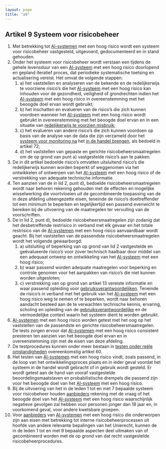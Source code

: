 ```yaml
---
layout: page
title: "a9"
---
```


## Artikel 9 Systeem voor risicobeheer

1. Met betrekking tot [AI-systemen](a3.md#^ai-systeem) met een hoog risico wordt een systeem voor risicobeheer vastgesteld, uitgevoerd, gedocumenteerd en in stand gehouden.
2. Onder het systeem voor risicobeheer wordt verstaan een tijdens de gehele levensduur van een [AI-systeem](a3.md#^ai-systeem) met een hoog risico doorlopend en gepland iteratief proces, dat periodieke systematische toetsing en actualisering vereist. Het omvat de volgende stappen:
	1. a) het vaststellen en analyseren van de bekende en de redelijkerwijs te voorziene risico’s die het [AI-systeem](a3.md#^ai-systeem) met een hoog risico kan inhouden voor de gezondheid, veiligheid of grondrechten indien het [AI-systeem](a3.md#^ai-systeem) met een hoog risico in overeenstemming met het beoogde doel ervan wordt gebruikt;
	2. b) het inschatten en evalueren van de risico’s die zich kunnen voordoen wanneer het [AI-systeem](a3.md#^ai-systeem) met een hoog risico wordt gebruikt in overeenstemming met het beoogde doel ervan en in een situatie van [redelijkerwijs te voorzien misbruik](a3.md#^vzmisbruik);
	3. c) het evalueren van andere risico’s die zich kunnen voordoen op basis van de analyse van de data die zijn verzameld door het [systeem voor monitoring na](a3.md#^sysmon) het [in de handel brengen](a3.md#^handel), als bedoeld in artikel 72;
	4. d) het vaststellen van gepaste en gerichte risicobeheersmaatregelen om de op grond van punt a) vastgestelde risico’s aan te pakken.
3. De in dit artikel bedoelde risico’s omvatten uitsluitend risico’s die redelijkerwijs kunnen worden beperkt of weggenomen via het ontwikkelen of ontwerpen van het [AI-systeem](a3.md#^ai-systeem) met een hoog risico of de verstrekking van adequate technische informatie.
4. Ten aanzien van de in lid 2, punt d), bedoelde risicobeheersmaatregelen wordt naar behoren rekening gehouden met de effecten en mogelijke wisselwerking die voortvloeien uit de gecombineerde toepassing van de in deze afdeling uiteengezette eisen, teneinde de risico’s doeltreffender tot een minimum te beperken en tegelijkertijd een passend evenwicht te bereiken bij de uitvoering van de maatregelen ter vervulling van de voorschriften.
5. De in lid 2, punt d), bedoelde risicobeheersmaatregelen zijn zodanig dat het desbetreffende restrisico in verband met elk gevaar en het totale restrisico van de [AI-systemen](a3.md#^ai-systeem) met een hoog risico aanvaardbaar wordt geacht. Bij het vaststellen van de passendste risicobeheersmaatregelen wordt het volgende gewaarborgd:
	1. a) uitsluiting of beperking van op grond van lid 2 vastgestelde en geëvalueerde risico’s voor zover technisch haalbaar door middel van een adequaat ontwerp en ontwikkeling van het [AI-systeem](a3.md#^ai-systeem) met een hoog risico;
	2. b) waar passend worden adequate maatregelen voor beperking en controle genomen voor het aanpakken van risico’s die niet kunnen worden uitgesloten;
	3. c) verstrekking van op grond van artikel 13 vereiste informatie en waar passend opleiding voor [gebruiksverantwoordelijken](a3.md#^gebruiksverantwoordelijke).
	Teneinde de risico’s in verband met het gebruik van het [AI-systeem](a3.md#^ai-systeem) met een hoog risico weg te nemen of te beperken, wordt naar behoren aandacht besteed aan de te verwachten technische kennis, ervaring, scholing en opleiding van de [gebruiksverantwoordelijke](a3.md#^gebruiksverantwoordelijke) en de vermoedelijke context waarin het systeem dient te worden gebruikt.
6. [AI-systemen](a3.md#^ai-systeem) met een hoog risico worden getest met het oog op het vaststellen van de passendste en gerichte risicobeheersmaatregelen. De tests zorgen ervoor dat [AI-systemen](a3.md#^ai-systeem) met een hoog risico consistent presteren ten aanzien van het beoogde doel ervan en in overeenstemming zijn met de eisen van deze afdeling.
7. De testprocedures kunnen onder meer bestaan in [testen onder reële omstandigheden](a3.md#^testreel) overeenkomstig artikel 60.
8. Het testen van [AI-systemen](a3.md#^ai-systeem) met een hoog risico vindt, zoals passend, in de loop van het ontwikkelingsproces plaats en in ieder geval voordat het systeem in de handel wordt gebracht of in gebruik wordt gesteld. Er wordt getest aan de hand van vooraf vastgestelde beoordelingsmaatstaven en probabilistische drempels die passend zijn voor het beoogde doel van het [AI-systeem](a3.md#^ai-systeem) met een hoog risico.
9. Bij de uitvoering van het in de leden 1 tot en met 7 bepaalde systeem voor risicobeheer houden [aanbieders](a3.md#^aanbieder) rekening met de vraag of het beoogde doel van het [AI-systeem](a3.md#^ai-systeem) met een hoog risico waarschijnlijk negatieve gevolgen zal hebben voor personen jonger dan 18 jaar en, in voorkomend geval, voor andere kwetsbare groepen.
10. Voor [aanbieders](a3.md#^aanbieder) van [AI-systemen](a3.md#^ai-systeem) met een hoog risico die onderworpen zijn aan eisen met betrekking tot interne risicobeheerprocessen uit hoofde van andere relevante bepalingen van het Unierecht, kunnen de in de leden 1 tot en met 9 bepaalde aspecten deel uitmaken van of gecombineerd worden met de op grond van dat recht vastgestelde risicobeheerprocedures.